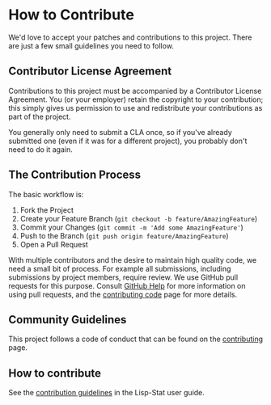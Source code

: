 # How to Contribute

We'd love to accept your patches and contributions to this project. There are
just a few small guidelines you need to follow.

## Contributor License Agreement

Contributions to this project must be accompanied by a Contributor License
Agreement. You (or your employer) retain the copyright to your contribution;
this simply gives us permission to use and redistribute your contributions as
part of the project.

You generally only need to submit a CLA once, so if you've already submitted one
(even if it was for a different project), you probably don't need to do it
again.

## The Contribution Process

The basic workflow is:

1. Fork the Project
2. Create your Feature Branch (`git checkout -b feature/AmazingFeature`)
3. Commit your Changes (`git commit -m 'Add some AmazingFeature'`)
4. Push to the Branch (`git push origin feature/AmazingFeature`)
5. Open a Pull Request

With multiple contributors and the desire to maintain high quality
code, we need a small bit of process. For example all submissions,
including submissions by project members, require review. We use
GitHub pull requests for this purpose. Consult [GitHub
Help](https://help.github.com/articles/about-pull-requests/) for more
information on using pull requests, and the [contributing
code](www.lisp-stat.dev/docs/contributing/code/) page for more
details.

## Community Guidelines

This project follows a code of conduct that can be found on the
[contributing](https://www.lisp-stat.dev/docs/contributing/) page.

## How to contribute

See the [contribution
guidelines](https://www.lisp-stat.dev/docs/contributing/)
in the Lisp-Stat user guide.
